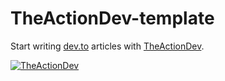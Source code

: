 # TheActionDev-template

Start writing [dev.to](https://dev.to/) articles with [TheActionDev](https://github.com/marketplace/actions/theactiondev).

<!-- Don't forget the TheActionDev badge -->

[![TheActionDev](https://github.com/ful1e5/TheActionDev-template/actions/workflows/TheActionDev.yaml/badge.svg)](https://github.com/ful1e5/TheActionDev-template/actions/workflows/TheActionDev.yaml)
